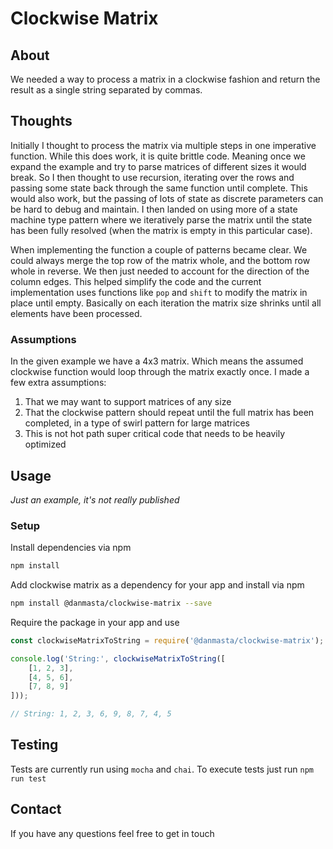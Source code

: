 # Clockwise Matrix

## About
We needed a way to process a matrix in a clockwise fashion and return the result as a single string separated by commas.

## Thoughts
Initially I thought to process the matrix via multiple steps in one imperative function. While this does work, it is quite brittle code. Meaning once we expand the example and try to parse matrices of different sizes it would break. So I then thought to use recursion, iterating over the rows and passing some state back through the same function until complete. This would also work, but the passing of lots of state as discrete parameters can be hard to debug and maintain. I then landed on using more of a state machine type pattern where we iteratively parse the matrix until the state has been fully resolved (when the matrix is empty in this particular case).

When implementing the function a couple of patterns became clear. We could always merge the top row of the matrix whole, and the bottom row whole in reverse. We then just needed to account for the direction of the column edges. This helped simplify the code and the current implementation uses functions like `pop` and `shift` to modify the matrix in place until empty. Basically on each iteration the matrix size shrinks until all elements have been processed.

### Assumptions
In the given example we have a 4x3 matrix. Which means the assumed clockwise function would loop through the matrix exactly once. I made a few extra assumptions:
1. That we may want to support matrices of any size
2. That the clockwise pattern should repeat until the full matrix has been completed, in a type of swirl pattern for large matrices
3. This is not hot path super critical code that needs to be heavily optimized

## Usage
*Just an example, it's not really published*

### Setup
Install dependencies via npm
```bash
npm install
```

Add clockwise matrix as a dependency for your app and install via npm
```bash
npm install @danmasta/clockwise-matrix --save
```

Require the package in your app and use
```javascript
const clockwiseMatrixToString = require('@danmasta/clockwise-matrix');

console.log('String:', clockwiseMatrixToString([
    [1, 2, 3],
    [4, 5, 6],
    [7, 8, 9]
]));

// String: 1, 2, 3, 6, 9, 8, 7, 4, 5
```

## Testing
Tests are currently run using `mocha` and `chai`. To execute tests just run `npm run test`

## Contact
If you have any questions feel free to get in touch
